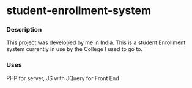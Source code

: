 student-enrollment-system
===================

### Description
This project was developed by me in India. This is a student Enrollment system currently in use by the College I used to go to. 

### Uses
PHP for server, JS with JQuery for Front End
